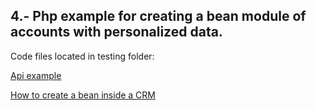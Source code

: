 ## 4.- Php example for creating a bean module of accounts with personalized data.

Code files located in testing folder:

[Api example](https://github.com/btactic/suitecrm_v8_api_btactic_doc/blob/master/php/crm_api_v8_ejemplo_consulta.php)

[How to create a bean inside a CRM](https://github.com/btactic/suitecrm_v8_api_btactic_doc/blob/master/php/test_php_beans.php)
